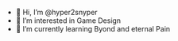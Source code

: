 - 👋 Hi, I’m @hyper2snyper
- 👀 I’m interested in Game Design
- 🌱 I’m currently learning Byond and eternal Pain
